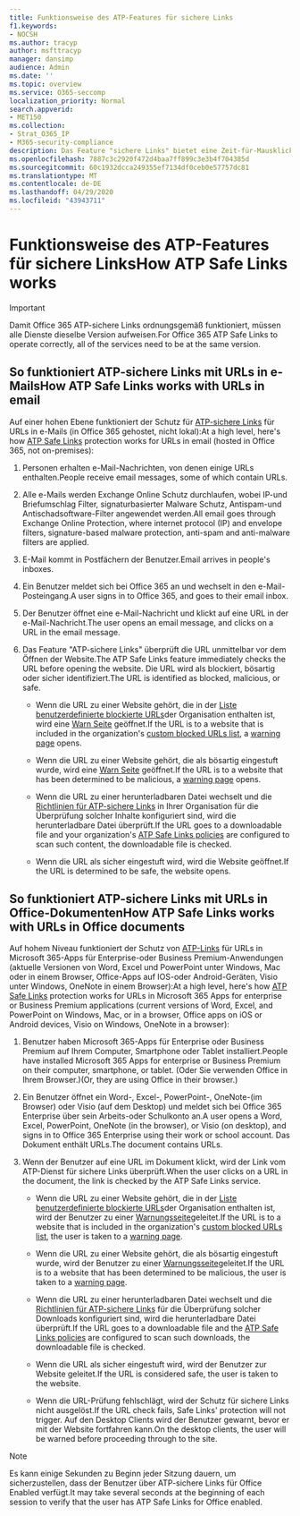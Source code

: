 ```yaml
---
title: Funktionsweise des ATP-Features für sichere Links
f1.keywords:
- NOCSH
ms.author: tracyp
author: msfttracyp
manager: dansimp
audience: Admin
ms.date: ''
ms.topic: overview
ms.service: O365-seccomp
localization_priority: Normal
search.appverid:
- MET150
ms.collection:
- Strat_O365_IP
- M365-security-compliance
description: Das Feature "sichere Links" bietet eine Zeit-für-Mausklick-Überprüfung von Hyperlinks in Office-Dokumenten und e-Mail-Nachrichten. Lesen Sie diesen Artikel, um zu erfahren, wie ATP-sichere Links funktionieren.
ms.openlocfilehash: 7887c3c2920f472d4baa7ff899c3e3b4f704385d
ms.sourcegitcommit: 60c1932dcca249355ef7134df0ceb0e57757dc81
ms.translationtype: MT
ms.contentlocale: de-DE
ms.lasthandoff: 04/29/2020
ms.locfileid: "43943711"
---
```

# <a name="how-atp-safe-links-works"></a><span data-ttu-id="a3771-104">Funktionsweise des ATP-Features für sichere Links</span><span class="sxs-lookup"><span data-stu-id="a3771-104">How ATP Safe Links works</span></span>
> [!IMPORTANT] 
> <span data-ttu-id="a3771-105">Damit Office 365 ATP-sichere Links ordnungsgemäß funktioniert, müssen alle Dienste dieselbe Version aufweisen.</span><span class="sxs-lookup"><span data-stu-id="a3771-105">For Office 365 ATP Safe Links to operate correctly, all of the services need to be at the same version.</span></span>
         
## <a name="how-atp-safe-links-works-with-urls-in-email"></a><span data-ttu-id="a3771-106">So funktioniert ATP-sichere Links mit URLs in e-Mails</span><span class="sxs-lookup"><span data-stu-id="a3771-106">How ATP Safe Links works with URLs in email</span></span>

<span data-ttu-id="a3771-107">Auf einer hohen Ebene funktioniert der Schutz für [ATP-sichere Links](atp-safe-links.md) für URLs in e-Mails (in Office 365 gehostet, nicht lokal):</span><span class="sxs-lookup"><span data-stu-id="a3771-107">At a high level, here's how [ATP Safe Links](atp-safe-links.md) protection works for URLs in email (hosted in Office 365, not on-premises):</span></span>
  
1. <span data-ttu-id="a3771-108">Personen erhalten e-Mail-Nachrichten, von denen einige URLs enthalten.</span><span class="sxs-lookup"><span data-stu-id="a3771-108">People receive email messages, some of which contain URLs.</span></span>
    
2. <span data-ttu-id="a3771-109">Alle e-Mails werden Exchange Online Schutz durchlaufen, wobei IP-und Briefumschlag Filter, signaturbasierter Malware Schutz, Antispam-und Antischadsoftware-Filter angewendet werden.</span><span class="sxs-lookup"><span data-stu-id="a3771-109">All email goes through Exchange Online Protection, where internet protocol (IP) and envelope filters, signature-based malware protection, anti-spam and anti-malware filters are applied.</span></span> 
    
3. <span data-ttu-id="a3771-110">E-Mail kommt in Postfächern der Benutzer.</span><span class="sxs-lookup"><span data-stu-id="a3771-110">Email arrives in people's inboxes.</span></span>
    
4. <span data-ttu-id="a3771-111">Ein Benutzer meldet sich bei Office 365 an und wechselt in den e-Mail-Posteingang.</span><span class="sxs-lookup"><span data-stu-id="a3771-111">A user signs in to Office 365, and goes to their email inbox.</span></span>
    
5. <span data-ttu-id="a3771-112">Der Benutzer öffnet eine e-Mail-Nachricht und klickt auf eine URL in der e-Mail-Nachricht.</span><span class="sxs-lookup"><span data-stu-id="a3771-112">The user opens an email message, and clicks on a URL in the email message.</span></span>
    
6. <span data-ttu-id="a3771-113">Das Feature "ATP-sichere Links" überprüft die URL unmittelbar vor dem Öffnen der Website.</span><span class="sxs-lookup"><span data-stu-id="a3771-113">The ATP Safe Links feature immediately checks the URL before opening the website.</span></span> <span data-ttu-id="a3771-114">Die URL wird als blockiert, bösartig oder sicher identifiziert.</span><span class="sxs-lookup"><span data-stu-id="a3771-114">The URL is identified as blocked, malicious, or safe.</span></span>
        
   - <span data-ttu-id="a3771-115">Wenn die URL zu einer Website gehört, die in der [Liste benutzerdefinierte blockierte URLs](set-up-a-custom-blocked-urls-list-wtih-atp.md)der Organisation enthalten ist, wird eine [Warn Seite](atp-safe-links-warning-pages.md) geöffnet.</span><span class="sxs-lookup"><span data-stu-id="a3771-115">If the URL is to a website that is included in the organization's [custom blocked URLs list](set-up-a-custom-blocked-urls-list-wtih-atp.md), a [warning page](atp-safe-links-warning-pages.md) opens.</span></span> 
    
   - <span data-ttu-id="a3771-116">Wenn die URL zu einer Website gehört, die als bösartig eingestuft wurde, wird eine [Warn Seite](atp-safe-links-warning-pages.md) geöffnet.</span><span class="sxs-lookup"><span data-stu-id="a3771-116">If the URL is to a website that has been determined to be malicious, a [warning page](atp-safe-links-warning-pages.md) opens.</span></span> 
    
   - <span data-ttu-id="a3771-117">Wenn die URL zu einer herunterladbaren Datei wechselt und die [Richtlinien für ATP-sichere Links](set-up-atp-safe-links-policies.md) in Ihrer Organisation für die Überprüfung solcher Inhalte konfiguriert sind, wird die herunterladbare Datei überprüft.</span><span class="sxs-lookup"><span data-stu-id="a3771-117">If the URL goes to a downloadable file and your organization's [ATP Safe Links policies](set-up-atp-safe-links-policies.md) are configured to scan such content, the downloadable file is checked.</span></span> 
    
   - <span data-ttu-id="a3771-118">Wenn die URL als sicher eingestuft wird, wird die Website geöffnet.</span><span class="sxs-lookup"><span data-stu-id="a3771-118">If the URL is determined to be safe, the website opens.</span></span>
    
## <a name="how-atp-safe-links-works-with-urls-in-office-documents"></a><span data-ttu-id="a3771-119">So funktioniert ATP-sichere Links mit URLs in Office-Dokumenten</span><span class="sxs-lookup"><span data-stu-id="a3771-119">How ATP Safe Links works with URLs in Office documents</span></span> 

<span data-ttu-id="a3771-120">Auf hohem Niveau funktioniert der Schutz von [ATP-Links](atp-safe-links.md) für URLs in Microsoft 365-Apps für Enterprise-oder Business Premium-Anwendungen (aktuelle Versionen von Word, Excel und PowerPoint unter Windows, Mac oder in einem Browser, Office-Apps auf IOS-oder Android-Geräten, Visio unter Windows, OneNote in einem Browser):</span><span class="sxs-lookup"><span data-stu-id="a3771-120">At a high level, here's how [ATP Safe Links](atp-safe-links.md) protection works for URLs in Microsoft 365 Apps for enterprise or Business Premium applications (current versions of Word, Excel, and PowerPoint on Windows, Mac, or in a browser, Office apps on iOS or Android devices, Visio on Windows, OneNote in a browser):</span></span>
  
1. <span data-ttu-id="a3771-121">Benutzer haben Microsoft 365-Apps für Enterprise oder Business Premium auf Ihrem Computer, Smartphone oder Tablet installiert.</span><span class="sxs-lookup"><span data-stu-id="a3771-121">People have installed Microsoft 365 Apps for enterprise or Business Premium on their computer, smartphone, or tablet.</span></span> <span data-ttu-id="a3771-122">(Oder Sie verwenden Office in Ihrem Browser.)</span><span class="sxs-lookup"><span data-stu-id="a3771-122">(Or, they are using Office in their browser.)</span></span>
    
2. <span data-ttu-id="a3771-123">Ein Benutzer öffnet ein Word-, Excel-, PowerPoint-, OneNote-(im Browser) oder Visio (auf dem Desktop) und meldet sich bei Office 365 Enterprise über sein Arbeits-oder Schulkonto an.</span><span class="sxs-lookup"><span data-stu-id="a3771-123">A user opens a Word, Excel, PowerPoint, OneNote (in the browser), or Visio (on desktop), and signs in to Office 365 Enterprise using their work or school account.</span></span> <span data-ttu-id="a3771-124">Das Dokument enthält URLs.</span><span class="sxs-lookup"><span data-stu-id="a3771-124">The document contains URLs.</span></span>
    
3. <span data-ttu-id="a3771-125">Wenn der Benutzer auf eine URL im Dokument klickt, wird der Link vom ATP-Dienst für sichere Links überprüft.</span><span class="sxs-lookup"><span data-stu-id="a3771-125">When the user clicks on a URL in the document, the link is checked by the ATP Safe Links service.</span></span>
    
   - <span data-ttu-id="a3771-126">Wenn die URL zu einer Website gehört, die in der [Liste benutzerdefinierte blockierte URLs](set-up-a-custom-blocked-urls-list-wtih-atp.md)der Organisation enthalten ist, wird der Benutzer zu einer [Warnungsseite](atp-safe-links-warning-pages.md)geleitet.</span><span class="sxs-lookup"><span data-stu-id="a3771-126">If the URL is to a website that is included in the organization's [custom blocked URLs list](set-up-a-custom-blocked-urls-list-wtih-atp.md), the user is taken to a [warning page](atp-safe-links-warning-pages.md).</span></span>
    
   - <span data-ttu-id="a3771-127">Wenn die URL zu einer Website gehört, die als bösartig eingestuft wurde, wird der Benutzer zu einer [Warnungsseite](atp-safe-links-warning-pages.md)geleitet.</span><span class="sxs-lookup"><span data-stu-id="a3771-127">If the URL is to a website that has been determined to be malicious, the user is taken to a [warning page](atp-safe-links-warning-pages.md).</span></span>
    
   - <span data-ttu-id="a3771-128">Wenn die URL zu einer herunterladbaren Datei wechselt und die [Richtlinien für ATP-sichere Links](set-up-atp-safe-links-policies.md) für die Überprüfung solcher Downloads konfiguriert sind, wird die herunterladbare Datei überprüft.</span><span class="sxs-lookup"><span data-stu-id="a3771-128">If the URL goes to a downloadable file and the [ATP Safe Links policies](set-up-atp-safe-links-policies.md) are configured to scan such downloads, the downloadable file is checked.</span></span> 
    
   - <span data-ttu-id="a3771-129">Wenn die URL als sicher eingestuft wird, wird der Benutzer zur Website geleitet.</span><span class="sxs-lookup"><span data-stu-id="a3771-129">If the URL is considered safe, the user is taken to the website.</span></span>
      
   - <span data-ttu-id="a3771-130">Wenn die URL-Prüfung fehlschlägt, wird der Schutz für sichere Links nicht ausgelöst.</span><span class="sxs-lookup"><span data-stu-id="a3771-130">If the URL check fails, Safe Links' protection will not trigger.</span></span> <span data-ttu-id="a3771-131">Auf den Desktop Clients wird der Benutzer gewarnt, bevor er mit der Website fortfahren kann.</span><span class="sxs-lookup"><span data-stu-id="a3771-131">On the desktop clients, the user will be warned before proceeding through to the site.</span></span>
      
> [!NOTE]
> <span data-ttu-id="a3771-132">Es kann einige Sekunden zu Beginn jeder Sitzung dauern, um sicherzustellen, dass der Benutzer über ATP-sichere Links für Office Enabled verfügt.</span><span class="sxs-lookup"><span data-stu-id="a3771-132">It may take several seconds at the beginning of each session to verify that the user has ATP Safe Links for Office enabled.</span></span> 
      
